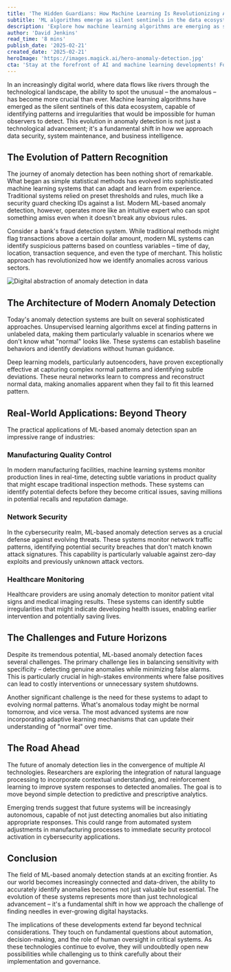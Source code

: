 ```yaml
---
title: 'The Hidden Guardians: How Machine Learning Is Revolutionizing Anomaly Detection'
subtitle: 'ML algorithms emerge as silent sentinels in the data ecosystem'
description: 'Explore how machine learning algorithms are emerging as silent sentinels in our data ecosystem, revolutionizing how we detect and respond to anomalies across industries. From manufacturing quality control to cybersecurity and healthcare, these AI-powered systems are transforming traditional approaches to pattern recognition and anomaly detection.'
author: 'David Jenkins'
read_time: '8 mins'
publish_date: '2025-02-21'
created_date: '2025-02-21'
heroImage: 'https://images.magick.ai/hero-anomaly-detection.jpg'
cta: 'Stay at the forefront of AI and machine learning developments! Follow us on LinkedIn for expert insights, industry updates, and deeper dives into groundbreaking technologies like ML-based anomaly detection.'
---
```


In an increasingly digital world, where data flows like rivers through the technological landscape, the ability to spot the unusual – the anomalous – has become more crucial than ever. Machine learning algorithms have emerged as the silent sentinels of this data ecosystem, capable of identifying patterns and irregularities that would be impossible for human observers to detect. This evolution in anomaly detection is not just a technological advancement; it's a fundamental shift in how we approach data security, system maintenance, and business intelligence.

## The Evolution of Pattern Recognition

The journey of anomaly detection has been nothing short of remarkable. What began as simple statistical methods has evolved into sophisticated machine learning systems that can adapt and learn from experience. Traditional systems relied on preset thresholds and rules, much like a security guard checking IDs against a list. Modern ML-based anomaly detection, however, operates more like an intuitive expert who can spot something amiss even when it doesn't break any obvious rules.

Consider a bank's fraud detection system. While traditional methods might flag transactions above a certain dollar amount, modern ML systems can identify suspicious patterns based on countless variables – time of day, location, transaction sequence, and even the type of merchant. This holistic approach has revolutionized how we identify anomalies across various sectors.

![Digital abstraction of anomaly detection in data](https://images.magick.ai/content-anomaly-detection.jpg)

## The Architecture of Modern Anomaly Detection

Today's anomaly detection systems are built on several sophisticated approaches. Unsupervised learning algorithms excel at finding patterns in unlabeled data, making them particularly valuable in scenarios where we don't know what "normal" looks like. These systems can establish baseline behaviors and identify deviations without human guidance.

Deep learning models, particularly autoencoders, have proven exceptionally effective at capturing complex normal patterns and identifying subtle deviations. These neural networks learn to compress and reconstruct normal data, making anomalies apparent when they fail to fit this learned pattern.

## Real-World Applications: Beyond Theory

The practical applications of ML-based anomaly detection span an impressive range of industries:

### Manufacturing Quality Control

In modern manufacturing facilities, machine learning systems monitor production lines in real-time, detecting subtle variations in product quality that might escape traditional inspection methods. These systems can identify potential defects before they become critical issues, saving millions in potential recalls and reputation damage.

### Network Security

In the cybersecurity realm, ML-based anomaly detection serves as a crucial defense against evolving threats. These systems monitor network traffic patterns, identifying potential security breaches that don't match known attack signatures. This capability is particularly valuable against zero-day exploits and previously unknown attack vectors.

### Healthcare Monitoring

Healthcare providers are using anomaly detection to monitor patient vital signs and medical imaging results. These systems can identify subtle irregularities that might indicate developing health issues, enabling earlier intervention and potentially saving lives.

## The Challenges and Future Horizons

Despite its tremendous potential, ML-based anomaly detection faces several challenges. The primary challenge lies in balancing sensitivity with specificity – detecting genuine anomalies while minimizing false alarms. This is particularly crucial in high-stakes environments where false positives can lead to costly interventions or unnecessary system shutdowns.

Another significant challenge is the need for these systems to adapt to evolving normal patterns. What's anomalous today might be normal tomorrow, and vice versa. The most advanced systems are now incorporating adaptive learning mechanisms that can update their understanding of "normal" over time.

## The Road Ahead

The future of anomaly detection lies in the convergence of multiple AI technologies. Researchers are exploring the integration of natural language processing to incorporate contextual understanding, and reinforcement learning to improve system responses to detected anomalies. The goal is to move beyond simple detection to predictive and prescriptive analytics.

Emerging trends suggest that future systems will be increasingly autonomous, capable of not just detecting anomalies but also initiating appropriate responses. This could range from automated system adjustments in manufacturing processes to immediate security protocol activation in cybersecurity applications.

## Conclusion

The field of ML-based anomaly detection stands at an exciting frontier. As our world becomes increasingly connected and data-driven, the ability to accurately identify anomalies becomes not just valuable but essential. The evolution of these systems represents more than just technological advancement – it's a fundamental shift in how we approach the challenge of finding needles in ever-growing digital haystacks.

The implications of these developments extend far beyond technical considerations. They touch on fundamental questions about automation, decision-making, and the role of human oversight in critical systems. As these technologies continue to evolve, they will undoubtedly open new possibilities while challenging us to think carefully about their implementation and governance.
